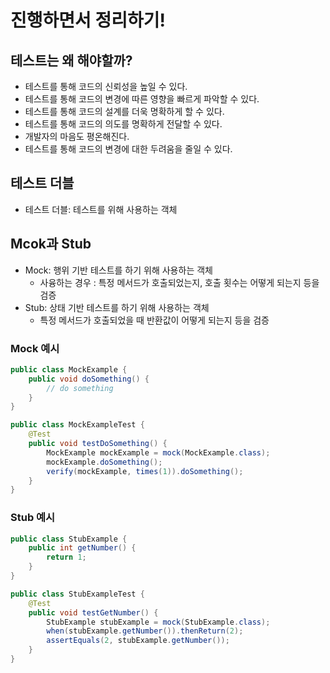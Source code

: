 # 진행하면서 정리하기!

## 테스트는 왜 해야할까?
- 테스트를 통해 코드의 신뢰성을 높일 수 있다.
 - 테스트를 통해 코드의 변경에 따른 영향을 빠르게 파악할 수 있다.
- 테스트를 통해 코드의 설계를 더욱 명확하게 할 수 있다.
 - 테스트를 통해 코드의 의도를 명확하게 전달할 수 있다.
- 개발자의 마음도 평온해진다.
 - 테스트를 통해 코드의 변경에 대한 두려움을 줄일 수 있다.

## 테스트 더블
- 테스트 더블: 테스트를 위해 사용하는 객체

## Mcok과 Stub 
- Mock: 행위 기반 테스트를 하기 위해 사용하는 객체
  - 사융하는 경우 : 특정 메서드가 호출되었는지, 호출 횟수는 어떻게 되는지 등을 검증 
- Stub: 상태 기반 테스트를 하기 위해 사용하는 객체
  - 특정 메서드가 호출되었을 때 반환값이 어떻게 되는지 등을 검증

### Mock 예시
```Java
public class MockExample {
    public void doSomething() {
        // do something
    }
}

public class MockExampleTest {
    @Test
    public void testDoSomething() {
        MockExample mockExample = mock(MockExample.class);
        mockExample.doSomething();
        verify(mockExample, times(1)).doSomething();
    }
}
```

### Stub 예시
```Java
public class StubExample {
    public int getNumber() {
        return 1;
    }
}

public class StubExampleTest {
    @Test
    public void testGetNumber() {
        StubExample stubExample = mock(StubExample.class);
        when(stubExample.getNumber()).thenReturn(2);
        assertEquals(2, stubExample.getNumber());
    }
}
```